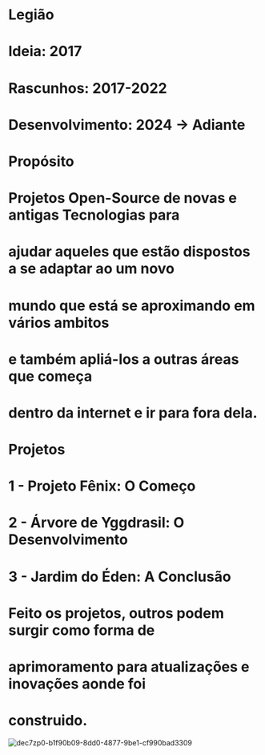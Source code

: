 # Legião

# Ideia: 2017

# Rascunhos: 2017-2022

# Desenvolvimento: 2024 -> Adiante

# Propósito

# Projetos Open-Source de novas e antigas Tecnologias para
# ajudar aqueles que estão dispostos a se adaptar ao um novo
# mundo que está se aproximando em vários ambitos
# e também apliá-los a outras áreas que começa
# dentro da internet e ir para fora dela.

# Projetos
# 1 - Projeto Fênix: O Começo
# 2 - Árvore de Yggdrasil: O Desenvolvimento
# 3 - Jardim do Éden: A Conclusão

# Feito os projetos, outros podem surgir como forma de
# aprimoramento para atualizações e inovações aonde foi
# construido.

![dec7zp0-b1f90b09-8dd0-4877-9be1-cf990bad3309](https://github.com/Nicolau-369/Legi-o/assets/160781135/50be057d-b847-4400-9637-8d3ce071402b)

